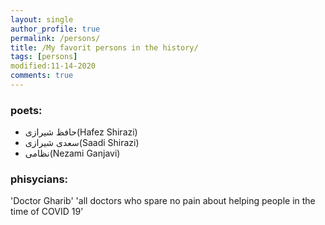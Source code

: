 ```yaml
---
layout: single
author_profile: true
permalink: /persons/
title: /My favorit persons in the history/
tags: [persons]
modified:11-14-2020
comments: true
---
```


### poets:
* حافظ شیرازی(Hafez Shirazi)
* سعدی شیرازی(Saadi Shirazi)
* نظامی(Nezami Ganjavi)
### phisycians:
'Doctor Gharib'
'all doctors who spare no pain about helping people in the time of COVID 19'



